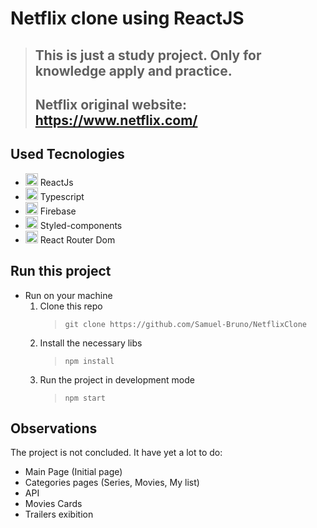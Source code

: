 # Netflix clone using ReactJS

> ## This is just a study project. Only for knowledge apply and practice.
> ## Netflix original website: https://www.netflix.com/


## Used Tecnologies
- <img src="https://user-images.githubusercontent.com/68335377/188770131-80056eaa-41f8-4966-9dca-bd8572926dd9.svg" alt="ReactJS" width="20"/> ReactJs
- <img src="https://www.typescriptlang.org/favicon-32x32.png?v=8944a05a8b601855de116c8a56d3b3ae" alt="Typescript" width="20" /> Typescript
- <img src="https://www.gstatic.com/mobilesdk/160503_mobilesdk/logo/2x/firebase_28dp.png" alt="" width="20" /> Firebase
- <img src="https://styled-components.com/favicon.png" alt="Styled-Components" width="20" /> Styled-components
- <img src="https://reactrouter.com/favicon-light.png" alt="React Router Dom" width="20" /> React Router Dom

## Run this project
- Run on your machine
    1. Clone this repo
        > `git clone https://github.com/Samuel-Bruno/NetflixClone`
    2. Install the necessary libs
        > `npm install`
    3. Run the project in development mode
        > `npm start`

## Observations

The project is not concluded. It have yet a lot to do:
- Main Page (Initial page)
- Categories pages (Series, Movies, My list)
- API
- Movies Cards
- Trailers exibition